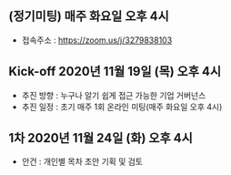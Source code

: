 ## (정기미팅) 매주 화요일 오후 4시
- 접속주소 : https://zoom.us/j/3279838103

## Kick-off 2020년 11월 19일 (목) 오후 4시
- 추진 방향 : 누구나 알기 쉽게 접근 가능한 기업 거버넌스
- 추진 일정 : 초기 매주 1회 온라인 미팅(매주 화요일 오후 4시)

## 1차 2020년 11월 24일 (화) 오후 4시
- 안건 : 개인별 목차 초안 기획 및 검토 
  
